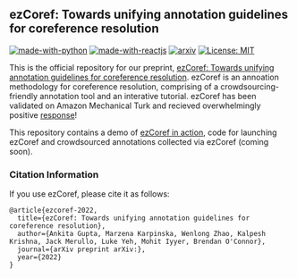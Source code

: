 ## ezCoref: Towards unifying annotation guidelines for coreference resolution

[![made-with-python](https://img.shields.io/badge/Made%20with-Python-red.svg)](#python)
[![made-with-reactjs](https://img.shields.io/badge/-ReactJs-61DAFB?logo=react)](#React)
[![arxiv](https://img.shields.io/badge/arXiv-2205.09726-b31b1b.svg)]()
[![License: MIT](https://img.shields.io/badge/license-MIT-blue)](https://opensource.org/licenses/MIT)

This is the official repository for our preprint, [ezCoref: Towards unifying annotation guidelines for coreference resolution](). ezCoref is an annoation methodology for coreference resolution, comprising of a crowdsourcing-friendly annotation tool and an interative tutorial. ezCoref has been validated on Amazon Mechanical Turk and recieved overwhelmingly positive [response](https://github.com/gnkitaa/ezCoref/blob/main/mturk_reviews)!

This repository contains a demo of [ezCoref in action](http://azkaban.cs.umass.edu:8876/tutorial), code for launching ezCoref and crowdsourced annotations collected via ezCoref (coming soon).


### Citation Information
If you use ezCoref, please cite it as follows:
```
@article{ezcoref-2022,
  title={ezCoref: Towards unifying annotation guidelines for coreference resolution},
  author={Ankita Gupta, Marzena Karpinska, Wenlong Zhao, Kalpesh Krishna, Jack Merullo, Luke Yeh, Mohit Iyyer, Brendan O'Connor},
  journal={arXiv preprint arXiv:},
  year={2022}
}
```

